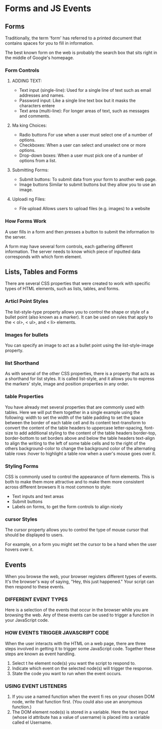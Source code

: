 # Forms and JS Events

## Forms
Traditionally, the term 'form' has referred
to a printed document that contains
spaces for you to fill in information.

The best known form on the web is probably
the search box that sits right in the middle of
Google's homepage.

### Form Controls
1. ADDING TEXT:
    - Text input (single-line): 
Used for a single line of text such
as email addresses and names.
    - Password input: 
Like a single line text box but it
masks the characters entere
    - Text area (multi-line): 
For longer areas of text, such as
messages and comments.
2. Ma king Choices:
    - Radio buttons
For use when a user must select
one of a number of options.
    - Checkboxes: 
When a user can select and
unselect one or more options.
    -  Drop-down boxes: 
When a user must pick one of a
number of options from a list.
3. Submitting Forms:
    - Submit buttons: 
To submit data from your form
to another web page.
    - Image buttons
Similar to submit buttons but
they allow you to use an image.

4. Uploadi ng Files:
   - File upload
Allows users to upload files
(e.g. images) to a website

### How Forms Work


A user fills in a form and then presses a button
to submit the information to the server.

A form may have several form controls, each
gathering different information. The server
needs to know which piece of inputted data
corresponds with which form element.

## Lists, Tables and Forms

There are several CSS properties that
were created to work with specific types
of HTML elements, such as lists, tables,
and forms.

### Articl Point Styles
The list-style-type property
allows you to control the shape
or style of a bullet point (also
known as a marker).
It can be used on rules that
apply to the < ol>, < ul>, and < li>
elements.

### Images for bullets 
You can specify an image to act
as a bullet point using the
list-style-image property.

### list Shorthand
As with several of the other CSS
properties, there is a property
that acts as a shorthand for list
styles. It is called list-style,
and it allows you to express
the markers' style, image and
position properties in any order.

### table Properties

You have already met several
properties that are commonly
used with tables. Here we will
put them together in a single
example using the following:
width to set the width of the
table
padding to set the space
between the border of each table
cell and its content
text-transform to convert the
content of the table headers to
uppercase
letter-spacing, font-size
to add additional styling to the
content of the table headers
border-top, border-bottom
to set borders above and below
the table headers
text-align to align the writing
to the left of some table cells and
to the right of the others
background-color to change
the background color of the
alternating table rows
:hover to highlight a table row
when a user's mouse goes over it.

### Styling Forms
CSS is commonly used to
control the appearance of form
elements. This is both to make
them more attractive and to
make them more consistent
across different browsers
It is most common to style:
- Text inputs and text areas
- Submit buttons
- Labels on forms, to get the
form controls to align nicely

### cursor Styles
The cursor property allows
you to control the type of mouse
cursor that should be displayed
to users.

For example, on a form you
might set the cursor to be a hand
when the user hovers over it.

## Events
When you browse the web, your browser registers different
types of events. It's the browser's way of saying, "Hey, this
just happened." Your script can then respond to these events.

### DIFFERENT EVENT TYPES
Here is a selection of the events that occur in the browser while you are
browsing the web. Any of these events can be used to trigger a function
in your JavaScript code.

### HOW EVENTS TRIGGER JAVASCRIPT CODE

When the user interacts with the HTML on a web page, there are three
steps involved in getting it to trigger some JavaScript code.
Together these steps are known as event handling.
1. Select t he element
node(s) you want the
script to respond to.
2. Indicate which event on
the selected node(s) will
trigger the response.
3. State the code you want
to run when the event
occurs.

### USING EVENT LISTENERS
1. If you use a named function
when the event fi res on your
chosen DOM node, write that
function first. (You could also
use an anonymous function.)
2. The DOM element node(s) is
stored in a variable. Here the text
input (whose id attribute has a
value of username) is placed into
a variable called el Username.







